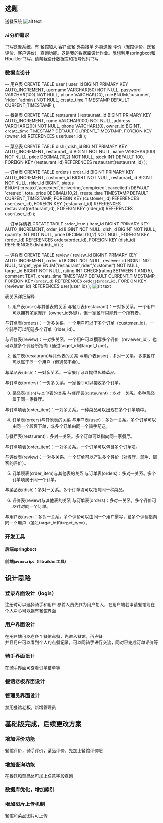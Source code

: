 ## 选题
送餐系统
![alt text](image.png)
### ai分析需求

书写送餐系统，有
餐馆加入
客户点餐
外卖接单
外卖送餐
评价（餐馆评价、送餐评价、客户评价）
查询功能。这是我的数据库设计作业。我想利用springboot和Hbuilder书写。请帮我设计数据库和指导代码书写

### 数据库设计
-- 用户表
CREATE TABLE user (
    user_id BIGINT PRIMARY KEY AUTO_INCREMENT,
    username VARCHAR(50) NOT NULL,
    password VARCHAR(100) NOT NULL,
    phone VARCHAR(20),
    role ENUM('customer', 'rider', 'admin') NOT NULL,
    create_time TIMESTAMP DEFAULT CURRENT_TIMESTAMP
);

-- 餐馆表
CREATE TABLE restaurant (
    restaurant_id BIGINT PRIMARY KEY AUTO_INCREMENT,
    name VARCHAR(100) NOT NULL,
    address VARCHAR(200) NOT NULL,
    phone VARCHAR(20),
    owner_id BIGINT,
    create_time TIMESTAMP DEFAULT CURRENT_TIMESTAMP,
    FOREIGN KEY (owner_id) REFERENCES user(user_id)
);

-- 菜品表
CREATE TABLE dish (
    dish_id BIGINT PRIMARY KEY AUTO_INCREMENT,
    restaurant_id BIGINT NOT NULL,
    name VARCHAR(100) NOT NULL,
    price DECIMAL(10,2) NOT NULL,
    stock INT DEFAULT 100,
    FOREIGN KEY (restaurant_id) REFERENCES restaurant(restaurant_id)
);

-- 订单表
CREATE TABLE orders (
    order_id BIGINT PRIMARY KEY AUTO_INCREMENT,
    customer_id BIGINT NOT NULL,
    restaurant_id BIGINT NOT NULL,
    rider_id BIGINT,
    status ENUM('created','accepted','delivering','completed','cancelled') DEFAULT 'created',
    total_price DECIMAL(10,2),
    create_time TIMESTAMP DEFAULT CURRENT_TIMESTAMP,
    FOREIGN KEY (customer_id) REFERENCES user(user_id),
    FOREIGN KEY (restaurant_id) REFERENCES restaurant(restaurant_id),
    FOREIGN KEY (rider_id) REFERENCES user(user_id)
);

-- 订单详情表
CREATE TABLE order_item (
    item_id BIGINT PRIMARY KEY AUTO_INCREMENT,
    order_id BIGINT NOT NULL,
    dish_id BIGINT NOT NULL,
    quantity INT NOT NULL,
    price DECIMAL(10,2) NOT NULL,
    FOREIGN KEY (order_id) REFERENCES orders(order_id),
    FOREIGN KEY (dish_id) REFERENCES dish(dish_id)
);

-- 评价表
CREATE TABLE review (
    review_id BIGINT PRIMARY KEY AUTO_INCREMENT,
    order_id BIGINT NOT NULL,
    reviewer_id BIGINT NOT NULL,
    target_type ENUM('restaurant','rider','customer') NOT NULL,
    target_id BIGINT NOT NULL,
    rating INT CHECK(rating BETWEEN 1 AND 5),
    comment TEXT,
    create_time TIMESTAMP DEFAULT CURRENT_TIMESTAMP,
    FOREIGN KEY (order_id) REFERENCES orders(order_id),
    FOREIGN KEY (reviewer_id) REFERENCES user(user_id)
);
![alt text](deepseek_mermaid_20250820_3db726.png)

表关系详细解释
1. 用户表(user)与其他表的关系
与餐厅表(restaurant)：一对多关系。一个用户可以拥有多家餐厅（owner_id外键），但一家餐厅只能有一个所有者。

与订单表(orders)：一对多关系。一个用户可以下多个订单（customer_id），一个骑手可以配送多个订单（rider_id）。

与评价表(review)：一对多关系。一个用户可以撰写多个评价（reviewer_id），也可以被多个评价所指向（通过target_id和target_type）。

2. 餐厅表(restaurant)与其他表的关系
与用户表(user)：多对一关系。多家餐厅可以属于同一个用户（但通常不会）。

与菜品表(dish)：一对多关系。一家餐厅可以提供多种菜品。

与订单表(orders)：一对多关系。一家餐厅可以接收多个订单。

3. 菜品表(dish)与其他表的关系
与餐厅表(restaurant)：多对一关系。多种菜品属于同一家餐厅。

与订单项表(order_item)：一对多关系。一种菜品可以出现在多个订单项中。

4. 订单表(orders)与其他表的关系
与用户表(user)：多对一关系。多个订单可以由同一个顾客下单，或多个订单由同一个骑手配送。

与餐厅表(restaurant)：多对一关系。多个订单可以指向同一家餐厅。

与订单项表(order_item)：一对多关系。一个订单可以包含多个订单项。

与评价表(review)：一对多关系。一个订单可以产生多个评价（对餐厅、骑手、顾客的评价）。

5. 订单项表(order_item)与其他表的关系
与订单表(orders)：多对一关系。多个订单项属于同一个订单。

与菜品表(dish)：多对一关系。多个订单项可以指向同一种菜品。

6. 评价表(review)与其他表的关系
与订单表(orders)：多对一关系。多个评价可以针对同一个订单。

与用户表(user)：多对一关系。多个评价可以由同一个用户撰写，或多个评价指向同一个用户（通过target_id和target_type）。

### 开发工具
#### 后端springboot
#### 前端javascript（Hbuilder工具）

## 设计思路

### 登录界面设计（login）
注册时可以选择骑手和用户
参馆人员先作为用户加入，在用户端若申请餐馆则在个人中心可以拥有餐馆界面

### 用户界面设计
在用户端可以在各个餐馆点餐，先进入餐馆，再点餐  
并且用户可以看到个人的点餐记录，可以同骑手进行交流，同对已完成订单评价等

### 骑手界面设计
在骑手界面可查看订单结单等

### 餐馆老板界面设计

### 管理员界面设计
禁用餐馆老板，新增管理员

## 基础版完成，后续更改方案
### 增加评价功能
餐馆评价，骑手评价，菜品评价。先加上餐馆评价吧
### 增加查询功能
在餐馆和菜品处可加上任意字段查询
### 数据库优化，增加索引
### 增加图片上传机制
餐馆和菜品图片可上传
